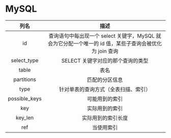 # MySQL



|     列名      |                             描述                             |
| :-----------: | :----------------------------------------------------------: |
|      id       | 查询语句中每出现一个 select 关键字，MySQL 就会为它分配一个唯一的 id 值，某些子查询会被优化为 join 查询 |
|  select_type  |              SELECT 关键字对应的那个查询的类型               |
|     table     |                             表名                             |
|  partitions   |                        匹配的分区信息                        |
|     type      |             针对单表的查询方式（全表扫描、索引）             |
| possible_keys |                        可能用到的索引                        |
|      key      |                        实际用到的索引                        |
|    key_len    |                      实际用到的索引长度                      |
|      ref      |                          当使用索引                          |









































































